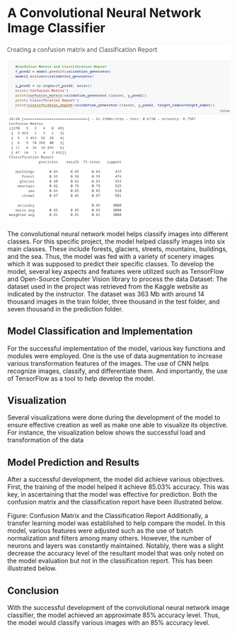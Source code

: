 # A Convolutional Neural Network Image Classifier

![CNN](CNN.png)

The convolutional neural network model helps classify images into different classes. For this specific project, the model helped classify images into six main classes. These include forests, glaciers, streets, mountains, buildings, and the sea. Thus, the model was fed with a variety of scenery images which it was supposed to predict their specific classes. To develop the model, several key aspects and features were utilized such as TensorFlow and Open-Source Computer Vision library to process the data
Dataset: The dataset used in the project was retrieved from the Kaggle website as indicated by the instructor. The dataset was 363 Mb with around 14 thousand images in the train folder, three thousand in the test folder, and seven thousand in the prediction folder.

## Model Classification and Implementation

For the successful implementation of the model, various key functions and modules were employed. One is the use of data augmentation to increase various transformation features of the images. The use of CNN helps recognize images, classify, and differentiate them. And importantly, the use of TensorFlow as a tool to help develop the model.

## Visualization

Several visualizations were done during the development of the model to ensure effective creation as well as make one able to visualize its objective. For instance, the visualization below shows the successful load and transformation of the data

## Model Prediction and Results

After a successful development, the model did achieve various objectives. First, the training of the model helped it achieve 85.03% accuracy. This was key, in ascertaining that the model was effective for prediction. Both the confusion matrix and the classification report have been illustrated below.

Figure: Confusion Matrix and the Classification Report
Additionally, a transfer learning model was established to help compare the model. In this model, various features were adjusted such as the use of batch normalization and filters among many others. However, the number of neurons and layers was constantly maintained. Notably, there was a slight decrease the accuracy level of the resultant model that was only noted on the model evaluation but not in the classification report. This has been illustrated below.

## Conclusion

With the successful development of the convolutional neural network image classifier, the model achieved an approximate 85% accuracy level. Thus, the model would classify various images with an 85% accuracy level.
